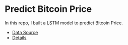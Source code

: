 # Predict Bitcoin Price 

In this repo, I built a LSTM model to predict Bitcoin Price.

- [Data Source](https://www.investing.com/crypto/bitcoin/btc-usd-historical-data?)
- [Details](Bitcoin_RNN.ipynb)